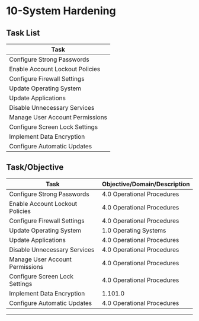 # 10-System Hardening

## Task List


| Task                           |
|--------------------------------|
| Configure Strong Passwords     |
| Enable Account Lockout Policies|
| Configure Firewall Settings    |
| Update Operating System        |
| Update Applications           |
| Disable Unnecessary Services   |
| Manage User Account Permissions|
| Configure Screen Lock Settings |
| Implement Data Encryption      |
| Configure Automatic Updates    |






## Task/Objective


| Task                           | Objective/Domain/Description                                      |
|--------------------------------|------------------------------------------------------------------|
| Configure Strong Passwords     | 4.0 Operational Procedures                                        |
| Enable Account Lockout Policies| 4.0 Operational Procedures                                        |
| Configure Firewall Settings    | 4.0 Operational Procedures                                        |
| Update Operating System        | 1.0 Operating Systems                                             |
| Update Applications           | 4.0 Operational Procedures                                        |
| Disable Unnecessary Services   | 4.0 Operational Procedures                                        |
| Manage User Account Permissions| 4.0 Operational Procedures                                        |
| Configure Screen Lock Settings | 4.0 Operational Procedures                                        |
| Implement Data Encryption      | 1.101.0  |  Operating Systems: Given a scenario, install and configure cloud-based productivity tools.     |
| Configure Automatic Updates    | 4.0 Operational Procedures                                        |

---



